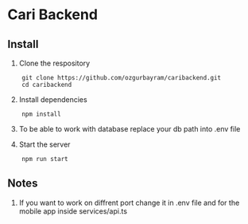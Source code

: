 # Cari Backend

## Install

1. Clone the respository
```
    git clone https://github.com/ozgurbayram/caribackend.git    
    cd caribackend
```
2. Install dependencies
```
    npm install 
```

3. To be able to work with database replace your db path into .env file

4. Start the server
```
    npm run start
```

## Notes
1. If you want to work on diffrent port change it in .env file and for the mobile app inside services/api.ts
